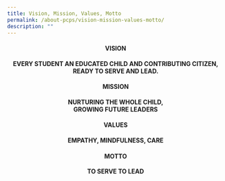 ```yaml
---
title: Vision, Mission, Values, Motto
permalink: /about-pcps/vision-mission-values-motto/
description: ""
---
```

<center><h4>VISION</h4></center>
<center><b>EVERY STUDENT AN EDUCATED CHILD AND CONTRIBUTING CITIZEN,<br>
	READY TO SERVE AND LEAD.</b></center>
 
<center><h4>MISSION</h4></center>
<center><b>NURTURING THE WHOLE CHILD,<br>
GROWING FUTURE LEADERS</b></center>
 
<center><h4>VALUES</h4></center>
<center><b>EMPATHY, MINDFULNESS, CARE</b></center>

<center><h4>MOTTO</h4></center>
<center><b>TO SERVE TO LEAD</b></center>